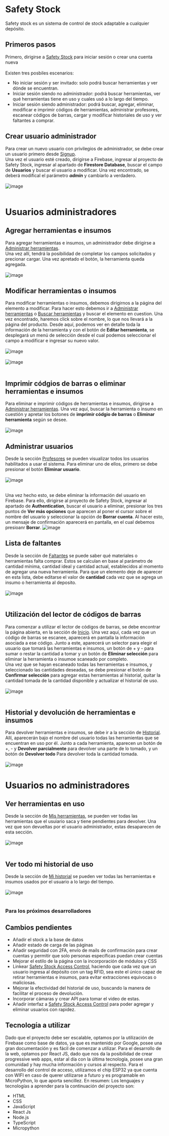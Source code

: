 # Safety Stock 
Safety stock es un sistema de control de stock adaptable a cualquier depósito. 

## Primeros pasos

Primero, dirigirse a [Safety Stock](safetystock.ml/) para iniciar sesión o crear una cuenta nueva <br/><br/>
Existen tres posbiles escenarios:
- No iniciar sesión y ser invitado: solo podrá buscar herramientas y ver dónde se encuentran.
- Iniciar sesión siendo no administrador: podrá buscar herramientas, ver qué herramientas tiene en uso y cuales usó a lo largo del tiempo.
- Iniciar sesión siendo administrador: podrá buscar, agregar, eliminar, modificar e imprimir códigos de herramientas, administrar profesores, escanear códigos de barras, cargar y modificar historiales de uso y ver faltantes a comprar. <br/>

## Crear usuario administrador
Para crear un nuevo usuario con privilegios de administrador, se debe crear un usuario primero desde [Signup](safetystock.ml/signup).  
Una vez el usuario esté creado, dirigirse a Firebase, ingresar al proyecto de Safety Stock, ingresar al apartado de **Firestore Database**, buscar el campo de **Usuarios** y buscar el usuario a modificar. Una vez encontrado, se deberá modifical el parámetro ***admin*** y cambiarlo a verdadero.<br/><br/>
![image](https://user-images.githubusercontent.com/70355656/205232609-549df1e2-b121-4f1f-9e5b-f3af6db1eff6.png)<br/><br/>

# Usuarios administradores
## Agregar herramientas e insumos
Para agregar herramientas e insumos, un administrador debe dirigirse a [Administrar herramientas](safetystock.ml/herramientas).  
Una vez allí, tendrá la posibilidad de completar los campos solicitados y precionar cargar. Una vez apretado el botón, la herramienta queda agregada.<br/><br/>
![image](https://user-images.githubusercontent.com/70355656/205237370-eed950e3-7422-4ce1-9909-901e38279a12.png)<br/>

## Modificar herramientas o insumos
Para modificar herramientas o insumos, debemos dirigirnos a la página del elemento a modificar. Para hacer esto debemos ir a [Administrar herramientas](safetystock.ml/herramientas) o [Buscar herramientas](safetystock.ml/buscar) y buscar el elemento en cuestion. Una vez encontrado, haremos click sobre el nombre, lo que nos llevará a la página del producto. Desde aquí, podemos ver en detalle toda la información de la herramienta y con el botón de **Editar herramienta**, se desplegará un menú de selección desde el cual podemos seleccionar el campo a modificar e ingresar su nuevo valor. <br/><br/>
![image](https://user-images.githubusercontent.com/70355656/205239893-01831f23-fda5-42ab-8759-b3201a623536.png)<br/><br/>
![image](https://user-images.githubusercontent.com/70355656/205240007-cf8847f0-7ffc-43e6-befd-db590a51ae71.png)<br/><br/>

## Imprimir códgios de barras o eliminar herramientas e insumos
Para eliminar e imprimir códigos de herramientas e insumos, dirigirse a [Administrar herramientas](safetystock.ml/herramientas). Una vez aquí, buscar la herramienta o insumo en cuestión y apretar los botones de **imprimir códgio de barras** o **Eliminar herramienta** según se desee.<br/><br/>
![image](https://user-images.githubusercontent.com/70355656/205544060-b68c3b3f-1293-435f-be0e-4f74027c675f.png)

## Administrar usuarios
Desde la sección [Profesores](safetystock.ml/profesores) se pueden visualizar todos los usuarios habilitados a usar el sistema. 
Para eliminar uno de ellos, primero se debe presionar el botón **Eliminar usuario**.<br/><br/>
![image](https://user-images.githubusercontent.com/70355656/205932300-5afc0f6f-f406-434d-aaca-2d6b4cb7a529.png)<br/><br/>

Una vez hecho esto, se debe eliminar la información del usuario en Firebase. Para ello, dirigirse al proyecto de Safety Stock, ingresar al apartado de **Authentication**, buscar el usuario a eliminar, presionar los tres puntos de **Ver más opciones** que aparecen al poner el cursor sobre el nombre del usuario y seleccionar la opción de **Borrar cuenta**. Al hacer esto, un mensaje de confirmación aparecerá en pantalla, en el cual debemos presioanr **Borrar**. 
![image](https://user-images.githubusercontent.com/70355656/205945849-7d12a9a9-d4d8-4b03-9382-2677a9bdd0bd.png)

## Lista de faltantes
Desde la sección de [Faltantes](safetystock.ml/faltantes) se puede saber qué materiales o herramientas falta comprar. Estos se calculan en base al parámetro de cantidad mínima, cantidad ideal y cantidad actual, establecidos al momento de agregar una nueva herramienta. Para que un elemento deje de aparecer en esta lista, debe editarse el valor de **cantidad** cada vez que se agrega un insumo o herramienta al deposito.<br/><br/>
![image](https://user-images.githubusercontent.com/70355656/205947948-38fd7289-d940-441d-be48-7bfb291537da.png)<br/><br/>

## Utilización del lector de códigos de barras
Para comenzar a utilizar el lector de códigos de barras, se debe encontrar la página abierta, en la sección de [Inicio](safetystock.ml/). Una vez aquí, cada vez que un código de barras se escanee, aparecerá en pantalla la información asociada a ese código. Junto a este, aparecerá un selector para elegir el usuario que tomará las herramientas e insumos, un botón de + y - para sumar o restar la cantidad a tomar y un botón de **Eliminar selección** para eliminar la herramienta o insumoe scaneado por completo.  
Una vez que se hayan escaneado todas las herramientas e insumos, y seleccionado las cantidades deseadas, se debe presionar el botón de **Confirmar selección** para agregar estas herramientas al historial, quitar la cantidad tomada de la cantidad disponible y actualizar el historial de uso.<br/><br/>
![image](https://user-images.githubusercontent.com/70355656/205953815-a797a76f-5b91-4d28-aef7-0ee7ccc1659d.png)<br/><br/>

## Historial y devolución de herramientas e insumos
Para devolver herramientas e insumos, se debe ir a la sección de [Historial](safetystock.ml/historial). Allí, aparecerán bajo el nombre del usuario todas las herramientas que se encuentran en uso por él. Junto a cada herramienta, aparecen un botón de +, -  y **Devolver parcialmente** para devolver una parte de lo tomado, y un botón de **Devolver todo** Para devolver toda la cantidad tomada. <br/><br/>
![image](https://user-images.githubusercontent.com/70355656/205956445-babf47ac-732f-425f-bf69-1b7f40c7e082.png)

# Usuarios no administradores
## Ver herramientas en uso
Desde la sección de [Mis herramientas](safetystock.ml/mis-herramientas), se pueden ver todas las herramientas que el usuiario saca y tiene pendientes para devolver. Una vez que son devueltas por el usuario administrador, estas desaparecen de esta sección. <br/><br/>
![image](https://user-images.githubusercontent.com/70355656/205958013-f0d549cd-60a9-440a-af9b-3098e63856e1.png)<br/><br/>

## Ver todo mi historial de uso
Desde la sección de [Mi historial](safetystock.ml/mi-historial) se pueden ver todas las herramientas e insumos usados por el usuario a lo largo del tiempo.<br/><br/>
![image](https://user-images.githubusercontent.com/70355656/205959845-5ca9c013-a1f6-4353-ab61-3375b78a2bee.png)<br/><br/>


### Para los próximos desarrolladores
## Cambios pendientes
- Añadir el stock a la base de datos
- Añadir estado de carga de las páginas
- Añadir seguridad con 2FA, envío de mails de confirmación para crear cuentas y permitir que solo personas específicas puedan crear cuentas
- Mejorar el estilo de la página con la incorporación de módulos y CSS
- Linkear [Safety Stock Access Control](https://github.com/NicoBaranow/SafetyStockAccessControl), haciendo que cada vez que un usuario ingresa al depósito con un tag RFID, sea este el único capaz de retirar herramientas e insumos, para evitar extracciones equivocas o maliciosas.
- Mejorar la efectividad del historial de uso, buscando la manera de facilitar el proceso de devolución.
- Incorporar cámaras y crear API para tomar el video de estas.
- Añadir interfaz a [Safety Stock Access Control](https://github.com/NicoBaranow/SafetyStockAccessControl) para poder agregar y eliminar usuarios con rapidez.


## Tecnología a utilizar
Dado que el proyecto debe ser escalable, optamos por la utilización de Firebase como base de datos, ya que es mantenido por Google, posee una gran documentación y es fácil de comenzar a utilizar. Para el desarrollo de la web, optamos por React JS, dado que nos da la posibilidad de crear progressive web apps, estar al día con la última tecnología, posee una gran comunidad y hay mucha información y cursos al respecto. Para el desarrollo del control de acceso, utilizamos el chip ESP32 ya que cuenta con WIFI en caso de querer utilizarse a futuro y es programable en MicroPython, lo que aporta sencillez.
En resumen:
Los lenguajes y tecnologías a aprender para la continuación del proyecto son:
- HTML
- CSS
- JavaScript
- React Js
- Node.js
- TypeScript
- Micropython 


